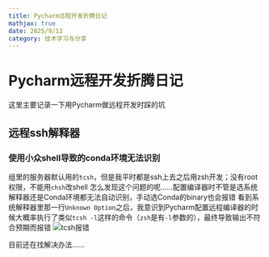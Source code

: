 ```yaml
---
title: Pycharm远程开发折腾日记
mathjax: true
date: 2025/9/13
category: 技术学习与分享
---
```


# Pycharm远程开发折腾日记

这里主要记录一下用Pycharm做远程开发时踩的坑

## 远程ssh解释器

### 使用小众shell导致的conda环境无法识别
组里的服务器默认用的`tcsh`，但是我平时都是ssh上去之后用zsh开发；没有root权限，不能用`chsh`改shell
怎么发现这个问题的呢……配置编译器时不管是选系统解释器还是Conda环境都无法自动识别，手动选Conda的binary也会报错
看到系统解释器里那一行`Unknown Option`之后，我意识到Pycharm配置远程编译器的时候大概率执行了类似`tcsh -l`这样的命令（`zsh`是有`-l`参数的），最终导致输出不符合预期而报错
![tcsh报错](attachments/pycharm-dev-1.png)

目前还在找解决办法……